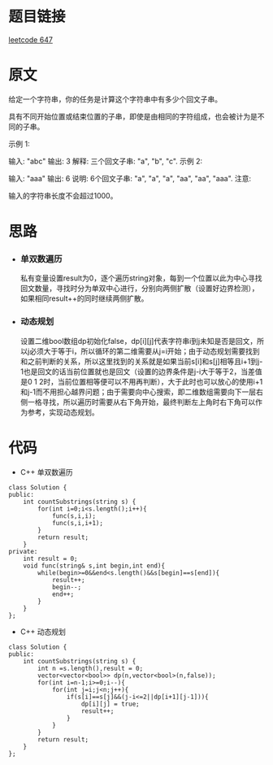 # 题目链接
[leetcode 647](https://leetcode-cn.com/problems/palindromic-substrings/)

# 原文
给定一个字符串，你的任务是计算这个字符串中有多少个回文子串。

具有不同开始位置或结束位置的子串，即使是由相同的字符组成，也会被计为是不同的子串。

示例 1:

输入: "abc"
输出: 3
解释: 三个回文子串: "a", "b", "c".
示例 2:

输入: "aaa"
输出: 6
说明: 6个回文子串: "a", "a", "a", "aa", "aa", "aaa".
注意:

输入的字符串长度不会超过1000。

# 思路
- ### **单双数遍历**
  私有变量设置result为0，逐个遍历string对象，每到一个位置以此为中心寻找回文数量，寻找时分为单双中心进行，分别向两侧扩散（设置好边界检测），如果相同result++的同时继续两侧扩散。
- ### **动态规划**
  设置二维bool数组dp初始化false，dp[i][j]代表字符串i到j未知是否是回文，所以j必须大于等于i，所以循环的第二维需要从j=i开始；由于动态规划需要找到和之前判断的关系，所以这里找到的关系就是如果当前s[i]和s[j]相等且i+1到j-1也是回文的话当前位置就也是回文（设置的边界条件是j-i大于等于2，当差值是0 1 2时，当前位置相等便可以不用再判断），大于此时也可以放心的使用i+1和j-1而不用担心越界问题；由于需要向中心搜索，即二维数组需要向下一层右侧一格寻找，所以遍历时需要从右下角开始，最终判断左上角时右下角可以作为参考，实现动态规划。

# 代码
- C++ 单双数遍历
```
class Solution {
public:
    int countSubstrings(string s) {
        for(int i=0;i<s.length();i++){
            func(s,i,i);
            func(s,i,i+1);
        }
        return result;
    }
private:
    int result = 0;
    void func(string& s,int begin,int end){
        while(begin>=0&&end<s.length()&&s[begin]==s[end]){
            result++;
            begin--;
            end++;
        }
    }
};
```
- C++ 动态规划
```
class Solution {
public:
    int countSubstrings(string s) {
        int n =s.length(),result = 0;
        vector<vector<bool>> dp(n,vector<bool>(n,false));
        for(int i=n-1;i>=0;i--){
            for(int j=i;j<n;j++){
                if(s[i]==s[j]&&(j-i<=2||dp[i+1][j-1])){
                    dp[i][j] = true;
                    result++;
                }
            }
        }
        return result;
    }
};
```